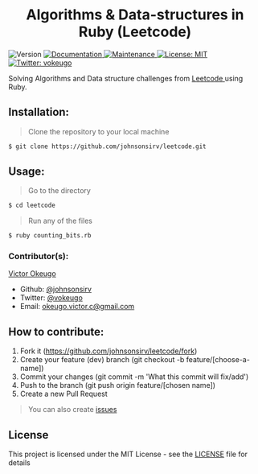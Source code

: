 <h1 align="center">Algorithms & Data-structures in Ruby (Leetcode)</h1>

<p>
  <img alt="Version" src="https://img.shields.io/badge/version-1.0.0-blue.svg?cacheSeconds=2592000" />
  <a href="https://github.com/johnsonsirv/leetcode#readme" target="_blank">
    <img alt="Documentation" src="https://img.shields.io/badge/documentation-yes-brightgreen.svg" />
  </a>
  <a href="https://github.com/johnsonsirv/leetcode/graphs/commit-activity" target="_blank">
    <img alt="Maintenance" src="https://img.shields.io/badge/Maintained%3F-yes-green.svg" />
  </a>
  <a href="https://github.com/johnsonsirv/leetcode/blob/master/LICENSE" target="_blank">
    <img alt="License: MIT" src="https://img.shields.io/github/license/johnsonsirv/leetcode" />
  </a>
  <a href="https://twitter.com/vokeugo" target="_blank">
    <img alt="Twitter: vokeugo" src="https://img.shields.io/twitter/follow/vokeugo.svg?style=social" />
  </a>
</p>

<p>
Solving Algorithms and Data structure challenges from <a href="https://leetcode.com/"> Leetcode </a> using Ruby.
</p>

## Installation:

> Clone the repository to your local machine

```sh
$ git clone https://github.com/johnsonsirv/leetcode.git
```

## Usage:

> Go to the directory

```sh
$ cd leetcode
```

> Run any of the files

```sh
$ ruby counting_bits.rb
```

### Contributor(s):

[Victor Okeugo](https://angel.co/u/victorokeugo/)

- Github: [@johnsonsirv](https://github.com/johnsonsirv)
- Twitter: [@vokeugo](https://twitter.com/@vokeugo/)
- Email: [okeugo.victor.c@gmail.com]()

## How to contribute:
1. Fork it (https://github.com/johnsonsirv/leetcode/fork)
2. Create your feature (dev) branch (git checkout -b feature/[choose-a-name])
3. Commit your changes (git commit -m 'What this commit will fix/add')
4. Push to the branch (git push origin feature/[chosen name])
5. Create a new Pull Request
> You can also create [issues](https://github.com/johnsonsirv/leetcode/issues)


## License

This project is licensed under the MIT License - see the [LICENSE](./LICENSE.md) file for details
